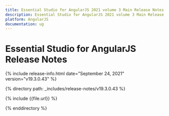 ```yaml
---
title: Essential Studio for AngularJS 2021 volume 3 Main Release Notes  
description: Essential Studio for AngularJS 2021 volume 3 Main Release Notes  
platform: AngularJS
documentation: ug
---
```


# Essential Studio for AngularJS  Release Notes  

{% include release-info.html date="September 24, 2021"  version="v19.3.0.43" %} 


{% directory path: _includes/release-notes/v19.3.0.43 %}

{% include {{file.url}} %}

{% enddirectory %}